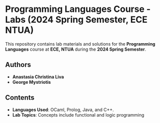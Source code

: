 # **Programming Languages Course - Labs (2024 Spring Semester, ECE NTUA)**

This repository contains lab materials and solutions for the **Programming Languages** course at **ECE, NTUA** during the **2024 Spring Semester**.

## **Authors**
- **Anastasia Christina Liva**
- **George Mystriotis**

## **Contents**
- **Languages Used**: OCaml, Prolog, Java, and C++.
- **Lab Topics**: Concepts include functional and logic programming
